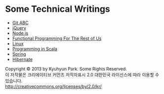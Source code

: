 # Some Technical Writings

* [Git ABC](categories/git-abc/readme.md)
* [jQuery](categories/web/jquery/readme.md)
* [Node.js](categories/node)
* [Functional Programming For The Rest of Us](categories/fp-for-r-us/readme.md)
* [Linux](categories/linux)
* [Programming in Scala](categories/pi-scala)
* [Spring](categories/java/spring)
* [Hibernate](categories/java/hibernate)

Copyright © 2013 by Kyuhyun Park. Some Rights Reserved.  
이 저작물은 크리에이티브 커먼즈 저작자표시 2.0 대한민국 라이선스에 따라 이용할 수 있습니다.  
http://creativecommons.org/licenses/by/2.0/kr/
